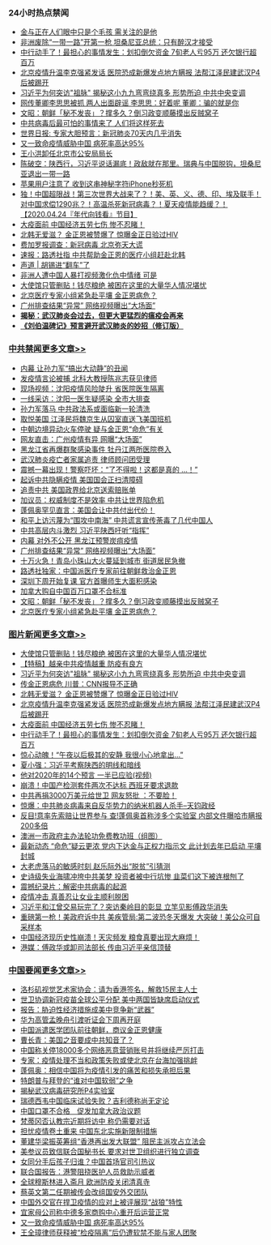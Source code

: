 <div class="catlist">
<h3>24小时热点禁闻</h3>
<ul>
<li><a href="https://github.com/fqnews/bnews/blob/master/cbnews/20200424/1318550.md">金与正在人们眼中只是个毛孩 需关注的是他</a></li>
<li><a href="https://github.com/fqnews/bnews/blob/master/cbnews/20200424/1318522.md">非洲废除“一带一路”开第一枪 坦桑尼亚总统：只有醉汉才接受</a></li>
<li><a href="https://github.com/fqnews/bnews/blob/master/topimagenews/20200424/1318549.md">中行动手了！最担心的事情发生：划扣倒欠资金 7旬老人亏95万 还欠银行超百万</a></li>
<li><a href="https://github.com/fqnews/bnews/blob/master/topimagenews/20200424/1318615.md">北京疫情升温李克强紧发话 医院恐成新爆发点地方瞒报 法帮江泽民建武汉P4后被踢开</a></li>
<li><a href="https://github.com/fqnews/bnews/blob/master/topimagenews/20200424/1318647.md">习近平为何突访&quot;祖脉&quot; 揭秘这小九九弯弯绕真多 形势所迫 中共中央变调</a></li>
<li><a href="https://github.com/fqnews/bnews/blob/master/yule/20200424/1318676.md">网传董卿李思思被抓 两人出面辟谣 李思思：好着呢 董卿：骗的就是你</a></li>
<li><a href="https://github.com/fqnews/bnews/blob/master/cbnews/20200425/1318937.md">文昭：朝鲜「秘不发丧」？撑多久？倒习政变顺藤摸出反贼窝子 </a></li>
<li><a href="https://github.com/fqnews/bnews/blob/master/cnnews/20200425/1318850.md">中共病毒后最可怕的事情来了 人们将这样死去</a></li>
<li><a href="https://github.com/fqnews/bnews/blob/master/baitai/20200425/1318784.md">世界日报: 专家大胆预言：新冠肺炎70天内几乎消失</a></li>
<li><a href="https://github.com/fqnews/bnews/blob/master/headline/20200424/1318644.md">又一致命疫情威胁中国 病死率高达95%</a></li>
<li><a href="https://github.com/fqnews/bnews/blob/master/cbnews/20200424/1318706.md">王小洪卸任北京市公安局局长</a></li>
<li><a href="https://github.com/fqnews/bnews/blob/master/cbnews/20200425/1318901.md">陈破空：陕西行，习近平说话漏底！政敌就在那里。瑞典与中国脱钩，坦桑尼亚退出一带一路 </a></li>
<li><a href="https://github.com/fqnews/bnews/blob/master/cnnews/20200424/1318553.md">苹果用户注意了 收到这串神秘字符iPhone秒死机</a></li>
<li><a href="https://github.com/fqnews/bnews/blob/master/taiwannews/20200424/1318699.md">独！中国超限战！第三次世界大战来了？！美、英、义、德、印、埃及联手！对中国求偿1290兆？！高温杀死新冠病毒？！夏天疫情能趋缓？！【2020.04.24『年代向钱看』节目】</a></li>
<li><a href="https://github.com/fqnews/bnews/blob/master/topimagenews/20200424/1318560.md">大疫面前 中国经济五劳七伤 惨不忍睹！</a></li>
<li><a href="https://github.com/fqnews/bnews/blob/master/topimagenews/20200424/1318621.md">北韩无爱滋？ 金正恩被赞爆了 惊曝金正日验过HIV</a></li>
<li><a href="https://github.com/fqnews/bnews/blob/master/cbnews/20200425/1318824.md">费加罗报调查：新冠病毒 北京弥天大谎</a></li>
<li><a href="https://github.com/fqnews/bnews/blob/master/cbnews/20200425/1318917.md">速报：路透社指 中共帮助金正恩的医疗小组赶赴北韩</a></li>
<li><a href="https://github.com/fqnews/bnews/blob/master/baitai/20200424/1318529.md">声道 &#124; 胡锡进“翻车”了</a></li>
<li><a href="https://github.com/fqnews/bnews/blob/master/cbnews/20200425/1318778.md">非洲人遭中国人暴打视频激化仇中情绪 可是</a></li>
<li><a href="https://github.com/fqnews/bnews/blob/master/topimagenews/20200425/1318989.md">大使馆只管删贴！钱尽粮绝 被困在这里的大量华人情况堪忧</a></li>
<li><a href="https://github.com/fqnews/bnews/blob/master/cbnews/20200425/1318935.md">北京医疗专家小组紧急赴平壤  金正恩病危？</a></li>
<li><a href="https://github.com/fqnews/bnews/blob/master/cbnews/20200425/1318991.md">广州排查结果“异常” 网络视频曝出“大场面”</a></li>
<li><b><a href="https://github.com/fqnews/bnews/blob/master/comments/20200211/1275071.md" target="_blank">揭秘：武汉肺炎会过去，但更大更猛烈的瘟疫会再来</a></b></li>
<li><b><a href="https://github.com/fqnews/bnews/blob/master/comments/20200207/1272816.md" target="_blank">《刘伯温碑记》预言避开武汉肺炎的妙招（修订版）</a></b></li>
</ul>
</div>

<div class="catlist">
<h3><a href="https://github.com/fqnews/bnews/blob/master/cbnews/" target="_blank">中共禁闻</a><span><a href="https://github.com/fqnews/bnews/blob/master/cbnews/" target="_blank" rel="nofollow">更多文章>></a></span></h3>
<ul>
<li><a href="https://github.com/fqnews/bnews/blob/master/cbnews/20200425/1319121.md" target="_blank">内幕 让孙力军“搞出大动静”的丑闻</a></li>
<li><a href="https://github.com/fqnews/bnews/blob/master/cbnews/20200425/1319120.md" target="_blank">发疫情言论被捕 北科大教授陈兆志获见律师</a></li>
<li><a href="https://github.com/fqnews/bnews/blob/master/cbnews/20200425/1319111.md" target="_blank">现场视频：沈阳疫情风险陡升 省医院医生隔离</a></li>
<li><a href="https://github.com/fqnews/bnews/blob/master/cbnews/20200425/1319110.md" target="_blank">一线采访：沈阳一医生疑感染 全市大排查</a></li>
<li><a href="https://github.com/fqnews/bnews/blob/master/cbnews/20200425/1319104.md" target="_blank">孙力军落马 中共政法系或面临新一轮清洗</a></li>
<li><a href="https://github.com/fqnews/bnews/blob/master/cbnews/20200425/1319102.md" target="_blank">取悦美国 江泽民将魏京生从囚室直送飞美国班机</a></li>
<li><a href="https://github.com/fqnews/bnews/blob/master/cbnews/20200425/1319099.md" target="_blank">中朝边境异动火车停驶 疑与金正恩“命危”有关</a></li>
<li><a href="https://github.com/fqnews/bnews/blob/master/cbnews/20200425/1319098.md" target="_blank">网友直击：广州疫情有异 网曝“大场面”</a></li>
<li><a href="https://github.com/fqnews/bnews/blob/master/cbnews/20200425/1319095.md" target="_blank">黑龙江省再爆群聚感染事件 牡丹江两所医院卷入</a></li>
<li><a href="https://github.com/fqnews/bnews/blob/master/cbnews/20200425/1319087.md" target="_blank">武汉肺炎疫亡者家属追责 律师顾问团受理</a></li>
<li><a href="https://github.com/fqnews/bnews/blob/master/cbnews/20200425/1319077.md" target="_blank">震撼一幕出现！警察吓坏：“了不得啦！这都是真的 …！”</a></li>
<li><a href="https://github.com/fqnews/bnews/blob/master/cbnews/20200425/1319054.md" target="_blank">起诉中共隐瞒疫情 美国国会正扫清障碍</a></li>
<li><a href="https://github.com/fqnews/bnews/blob/master/cbnews/20200425/1319053.md" target="_blank">追责中共 美国政界给北京送索赔账单</a></li>
<li><a href="https://github.com/fqnews/bnews/blob/master/cbnews/20200425/1319052.md" target="_blank">加议员：权威制度不是效率 中共让世界陷危机</a></li>
<li><a href="https://github.com/fqnews/bnews/blob/master/cbnews/20200425/1319051.md" target="_blank">蓬佩奥罕见直言：美国会让中共付出代价！</a></li>
<li><a href="https://github.com/fqnews/bnews/blob/master/cbnews/20200425/1319050.md" target="_blank">和平上访污蔑为“围攻中南海” 中共谎言宣传荼毒了几代中国人</a></li>
<li><a href="https://github.com/fqnews/bnews/blob/master/cbnews/20200425/1319013.md" target="_blank">中共高层内斗激烈 习近平陕西吁听“指挥”</a></li>
<li><a href="https://github.com/fqnews/bnews/blob/master/cbnews/20200425/1318992.md" target="_blank">内幕 对外不公开 黑龙江预警炭疽疫情</a></li>
<li><a href="https://github.com/fqnews/bnews/blob/master/cbnews/20200425/1318991.md" target="_blank">广州排查结果“异常” 网络视频曝出“大场面”</a></li>
<li><a href="https://github.com/fqnews/bnews/blob/master/cbnews/20200425/1318990.md" target="_blank">十万火急！青岛小珠山大火蔓延到城市 街道居民急撤</a></li>
<li><a href="https://github.com/fqnews/bnews/blob/master/cbnews/20200425/1318976.md" target="_blank">路透社独家：中国派医疗专家前往朝鲜救治金正恩</a></li>
<li><a href="https://github.com/fqnews/bnews/blob/master/cbnews/20200425/1318975.md" target="_blank">深圳下周开始复课 官方首曝师生大面积感染</a></li>
<li><a href="https://github.com/fqnews/bnews/blob/master/cbnews/20200425/1318944.md" target="_blank">加拿大购自中国百万口罩不合标准</a></li>
<li><a href="https://github.com/fqnews/bnews/blob/master/cbnews/20200425/1318937.md" target="_blank">文昭：朝鲜「秘不发丧」？撑多久？倒习政变顺藤摸出反贼窝子</a></li>
<li><a href="https://github.com/fqnews/bnews/blob/master/cbnews/20200425/1318935.md" target="_blank">北京医疗专家小组紧急赴平壤  金正恩病危？</a></li>

</ul>
</div>
<div class="catlist">
<h3><a href="https://github.com/fqnews/bnews/blob/master/topimagenews/" target="_blank">图片新闻</a><span><a href="https://github.com/fqnews/bnews/blob/master/topimagenews/" target="_blank" rel="nofollow">更多文章>></a></span></h3>
<ul>
<li><a href="https://github.com/fqnews/bnews/blob/master/topimagenews/20200425/1318989.md" target="_blank">大使馆只管删贴！钱尽粮绝 被困在这里的大量华人情况堪忧</a></li>
<li><a href="https://github.com/fqnews/bnews/blob/master/comments/20200424/1318689.md" target="_blank">【特稿】越亲中共疫情越重 防疫有良方</a></li>
<li><a href="https://github.com/fqnews/bnews/blob/master/topimagenews/20200424/1318647.md" target="_blank">习近平为何突访&quot;祖脉&quot; 揭秘这小九九弯弯绕真多 形势所迫 中共中央变调</a></li>
<li><a href="https://github.com/fqnews/bnews/blob/master/topimagenews/20200424/1318627.md" target="_blank">传金正恩病危 川普：CNN报导不正确</a></li>
<li><a href="https://github.com/fqnews/bnews/blob/master/topimagenews/20200424/1318621.md" target="_blank">北韩无爱滋？ 金正恩被赞爆了 惊曝金正日验过HIV</a></li>
<li><a href="https://github.com/fqnews/bnews/blob/master/topimagenews/20200424/1318615.md" target="_blank">北京疫情升温李克强紧发话 医院恐成新爆发点地方瞒报 法帮江泽民建武汉P4后被踢开</a></li>
<li><a href="https://github.com/fqnews/bnews/blob/master/topimagenews/20200424/1318560.md" target="_blank">大疫面前 中国经济五劳七伤 惨不忍睹！</a></li>
<li><a href="https://github.com/fqnews/bnews/blob/master/topimagenews/20200424/1318549.md" target="_blank">中行动手了！最担心的事情发生：划扣倒欠资金 7旬老人亏95万 还欠银行超百万</a></li>
<li><a href="https://github.com/fqnews/bnews/blob/master/topimagenews/20200424/1318548.md" target="_blank">惊心动魄！“午夜以后极其的安静 我很小心地拿出…”</a></li>
<li><a href="https://github.com/fqnews/bnews/blob/master/topimagenews/20200424/1318515.md" target="_blank">夏小强：习近平考察陕西的明线和暗线</a></li>
<li><a href="https://github.com/fqnews/bnews/blob/master/topimagenews/20200424/1318446.md" target="_blank">他对2020年的14个预言 一半已应验(视频)</a></li>
<li><a href="https://github.com/fqnews/bnews/blob/master/topimagenews/20200424/1318425.md" target="_blank">崩溃！中国产检测套件两次不达标 西班牙要求退款</a></li>
<li><a href="https://github.com/fqnews/bnews/blob/master/topimagenews/20200424/1318340.md" target="_blank">中共再捐3000万美元给世卫 网友怒批 ：不要脸！</a></li>
<li><a href="https://github.com/fqnews/bnews/blob/master/comments/20200423/1317726.md" target="_blank">惊爆：中共肺炎病毒来自反华势力的纳米机器人杀手&#8211;天钧政经</a></li>
<li><a href="https://github.com/fqnews/bnews/blob/master/topimagenews/20200423/1318096.md" target="_blank">反目!意率先索赔让世界参与 查!蓬佩奥首称涉多个实验室 内部文件曝哈市瞒报200多倍</a></li>
<li><a href="https://github.com/fqnews/bnews/blob/master/comments/20200423/1317910.md" target="_blank">澳洲一市政府主办法轮功免费教功班（组图）</a></li>
<li><a href="https://github.com/fqnews/bnews/blob/master/topimagenews/20200423/1318017.md" target="_blank">最新动态 “命危”疑云更浓 党内下达金与正权力指示文 此计划去年已启动 平壤封城</a></li>
<li><a href="https://github.com/fqnews/bnews/blob/master/topimagenews/20200423/1317960.md" target="_blank">大老虎落马的敏感时刻 赵乐际外出“脱贫”引猜测</a></li>
<li><a href="https://github.com/fqnews/bnews/blob/master/topimagenews/20200423/1317933.md" target="_blank">史诗级失业海啸冲垮中共美梦 投资者被中行坑惨 韭菜们这下被连根刨了</a></li>
<li><a href="https://github.com/fqnews/bnews/blob/master/comments/20200423/1310987.md" target="_blank">震撼纪录片：解密中共病毒的起源</a></li>
<li><a href="https://github.com/fqnews/bnews/blob/master/comments/20200422/1317445.md" target="_blank">疫情冲击 真善忍让女业主顺利脱困</a></li>
<li><a href="https://github.com/fqnews/bnews/blob/master/topimagenews/20200422/1317402.md" target="_blank">习近平和江曾交易玩完了？突访秦岭目的彰显 立竿见影傅政华消失</a></li>
<li><a href="https://github.com/fqnews/bnews/blob/master/topimagenews/20200422/1317371.md" target="_blank">重磅第一枪！美政府诉中共 美疾管局:第二波恐冬天爆发 大突破！美公众可自采样本</a></li>
<li><a href="https://github.com/fqnews/bnews/blob/master/topimagenews/20200422/1317262.md" target="_blank">中国经济现历史性崩溃！天灾频发 粮食真要出现大麻烦！</a></li>
<li><a href="https://github.com/fqnews/bnews/blob/master/topimagenews/20200422/1317242.md" target="_blank">港媒：傅政华或卸司法部长 传由习近平亲信顶替</a></li>

</ul>
</div>
<div class="catlist">
<h3><a href="https://github.com/fqnews/bnews/blob/master/headline/" target="_blank">中国要闻</a><span><a href="https://github.com/fqnews/bnews/blob/master/headline/" target="_blank" rel="nofollow">更多文章>></a></span></h3>
<ul>
<li><a href="https://github.com/fqnews/bnews/blob/master/headline/20200425/1319122.md" target="_blank">洛杉矶视觉艺术家协会：请为香港签名，解救15民主人士</a></li>
<li><a href="https://github.com/fqnews/bnews/blob/master/headline/20200425/1319114.md" target="_blank">世卫协调新冠疫苗全球公平分配 美中两国皆缺席启动仪式</a></li>
<li><a href="https://github.com/fqnews/bnews/blob/master/headline/20200425/1319067.md" target="_blank">报告：胁迫性经济措施成美中竞争新“武器”</a></li>
<li><a href="https://github.com/fqnews/bnews/blob/master/headline/20200425/1319035.md" target="_blank">华为高管孟晚舟引渡听证会下周再开庭</a></li>
<li><a href="https://github.com/fqnews/bnews/blob/master/headline/20200425/1319034.md" target="_blank">中国派遣医学团队前往朝鲜，商议金正恩健康</a></li>
<li><a href="https://github.com/fqnews/bnews/blob/master/headline/20200425/1318943.md" target="_blank">曹长青：美国之音要成中共知音了？</a></li>
<li><a href="https://github.com/fqnews/bnews/blob/master/headline/20200425/1318972.md" target="_blank">中国称关停18000多个网络恶意营销账号并将继续严厉打击</a></li>
<li><a href="https://github.com/fqnews/bnews/blob/master/headline/20200425/1318959.md" target="_blank">专家：疫情处理不当和政策失败或使北京在台海加强挑衅</a></li>
<li><a href="https://github.com/fqnews/bnews/blob/master/headline/20200425/1318896.md" target="_blank">蓬佩奥：相信中国将为疫情引发的痛苦和损失承担后果</a></li>
<li><a href="https://github.com/fqnews/bnews/blob/master/headline/20200425/1318859.md" target="_blank">特朗普与拜登的“谁对中国软弱”之争</a></li>
<li><a href="https://github.com/fqnews/bnews/blob/master/headline/20200425/1318838.md" target="_blank">揭秘武汉病毒研究所P4实验室</a></li>
<li><a href="https://github.com/fqnews/bnews/blob/master/headline/20200425/1318837.md" target="_blank">瑞德西韦中国临床试验失败？吉利德称尚无定论</a></li>
<li><a href="https://github.com/fqnews/bnews/blob/master/headline/20200425/1318807.md" target="_blank">中国口罩不合格　促发加拿大政治议题</a></li>
<li><a href="https://github.com/fqnews/bnews/blob/master/headline/20200425/1318806.md" target="_blank">梵蒂冈否认教宗近期将访中 称仍需要对话</a></li>
<li><a href="https://github.com/fqnews/bnews/blob/master/headline/20200425/1318805.md" target="_blank">担忧疫情卷土重来 中国东北实施新限制措施</a></li>
<li><a href="https://github.com/fqnews/bnews/blob/master/headline/20200425/1318804.md" target="_blank">董建华梁振英筹组“香港再出发大联盟” 阻民主派攻占立法会</a></li>
<li><a href="https://github.com/fqnews/bnews/blob/master/headline/20200425/1318803.md" target="_blank">美参议员致信联合国秘书长 要求对世卫组织进行独立调查</a></li>
<li><a href="https://github.com/fqnews/bnews/blob/master/headline/20200425/1318795.md" target="_blank">女同分手后孩子归谁？中国首场官司引热议</a></li>
<li><a href="https://github.com/fqnews/bnews/blob/master/headline/20200425/1318786.md" target="_blank">联合国报告：港警阻挠医护人员救助示威者</a></li>
<li><a href="https://github.com/fqnews/bnews/blob/master/headline/20200425/1318767.md" target="_blank">全球穆斯林进入斋月    欧洲防疫关闭清真寺</a></li>
<li><a href="https://github.com/fqnews/bnews/blob/master/headline/20200425/1318766.md" target="_blank">蔡英文第二任期被传会改组国安外交团队</a></li>
<li><a href="https://github.com/fqnews/bnews/blob/master/headline/20200425/1318759.md" target="_blank">中国外交官在捍卫疫情的应对上被评展现“战狼”特性</a></li>
<li><a href="https://github.com/fqnews/bnews/blob/master/headline/20200425/1318758.md" target="_blank">宜家母公司称中德多家商购中心重开后运营正常</a></li>
<li><a href="https://github.com/fqnews/bnews/blob/master/headline/20200424/1318644.md" target="_blank">又一致命疫情威胁中国 病死率高达95%</a></li>
<li><a href="https://github.com/fqnews/bnews/blob/master/headline/20200424/1318721.md" target="_blank">王全璋律师获释被“检疫隔离”后仍遭软禁不能与家人团聚</a></li>

</ul>
</div>